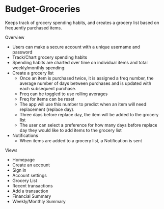 # Budget-Groceries
Keeps track of grocery spending habits, and creates a grocery list based on frequently purchased items.

Overview

- Users can make a secure account with a unique username and password
- Track/Chart grocery spending habits
- Spending habits are charted over time on individual items and total weekly/monthly spending
- Create a grocery list
  - Once an item is purchased twice, it is assigned a freq  number, the average number of days between purchases and is updated with each subsequent purchase.
  - Freq can be toggled to use rolling averages
  - Freq for items can be reset
  - The app will use this number to predict when an item will need replacement (replace day).
  - Three days before replace day, the item will be added to the grocery list
  - The user can select a preference for how many days before replace day they would like to add items to the grocery list
- Notifications 
  - When items are added to a grocery list, a Notification is sent

Views

- Homepage
- Create an account
- Sign in
- Account settings
- Grocery List
- Recent transactions
- Add a transaction
- Financial Summary
- Weekly/Monthly Summary

